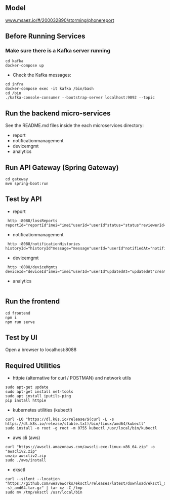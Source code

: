 # 

## Model
www.msaez.io/#/200032890/storming/phonereport

## Before Running Services
### Make sure there is a Kafka server running
```
cd kafka
docker-compose up
```
- Check the Kafka messages:
```
cd infra
docker-compose exec -it kafka /bin/bash
cd /bin
./kafka-console-consumer --bootstrap-server localhost:9092 --topic
```

## Run the backend micro-services
See the README.md files inside the each microservices directory:

- report
- notificationmanagement
- devicemgmt
- analytics


## Run API Gateway (Spring Gateway)
```
cd gateway
mvn spring-boot:run
```

## Test by API
- report
```
 http :8088/lossReports reportId="reportId"imei="imei"userId="userId"status="status"reviewerId="reviewerId"
```
- notificationmanagement
```
 http :8088/notificationHistories historyId="historyId"message="message"userId="userId"notifiedAt="notifiedAt"
```
- devicemgmt
```
 http :8088/deviceMgmts deviceId="deviceId"imei="imei"userId="userId"updatedAt="updatedAt"createdAt="createdAt"
```
- analytics
```
```


## Run the frontend
```
cd frontend
npm i
npm run serve
```

## Test by UI
Open a browser to localhost:8088

## Required Utilities

- httpie (alternative for curl / POSTMAN) and network utils
```
sudo apt-get update
sudo apt-get install net-tools
sudo apt install iputils-ping
pip install httpie
```

- kubernetes utilities (kubectl)
```
curl -LO "https://dl.k8s.io/release/$(curl -L -s https://dl.k8s.io/release/stable.txt)/bin/linux/amd64/kubectl"
sudo install -o root -g root -m 0755 kubectl /usr/local/bin/kubectl
```

- aws cli (aws)
```
curl "https://awscli.amazonaws.com/awscli-exe-linux-x86_64.zip" -o "awscliv2.zip"
unzip awscliv2.zip
sudo ./aws/install
```

- eksctl 
```
curl --silent --location "https://github.com/weaveworks/eksctl/releases/latest/download/eksctl_$(uname -s)_amd64.tar.gz" | tar xz -C /tmp
sudo mv /tmp/eksctl /usr/local/bin
```
